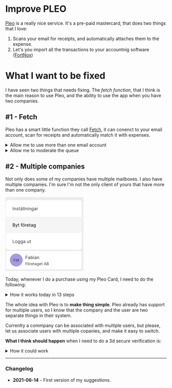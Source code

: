 # Improve PLEO

[Pleo]() is a really nice service. It's a pre-paid mastercard, that does two things that I love:

1. Scans your email for receipts, and automatically attaches them to the expense.
2. Let's you import all the transactions to your accountnig software ([FortNox](https://www.fortnox.se/))


# What I want to be fixed

I have seen two things that needs fixing. The *fetch function*, that I think is the main reason to use Pleo, and the ability to use the app when you have two companies.
## #1 - Fetch

Pleo has a smart little function they call [Fetch](https://pleo.io/se/fetch), it can conenct to your email account, scan for receipts and automatically match it with expenses.

<details>
<summary>Allow me to use more than one email account</summary>

### Allow me to use more than one email account

Right now I can only connect one email account. For most people, this might be okay. But I do run multiple separate businesses in my company, they all have their own email setup, and work as independent teams.

Your service only allows me to connect to ONE email account. The API you are using allows you to connect with multiple accounts.

<kbd>
<img width="420" src="img/pleo_fetch.png">
</kbd>

</details>



<details>
<summary>Allow me to moderate the queue</summary>

### Allow me to moderate the queue

Sometimes you get it wrong. I had a charge of **SEK 6** made by **Google**, and you connected it with a **SEK 3 654** invoice from **Amazon Web Services**.

**I would like to:**
- Disconnect that document
- Click a button to fetch other possible matches.
- If you get multiple options, let me see and choose.
</details>

## #2 - Multiple companies

Not only does some of my companies have multiple mailboxes. I also have multiple companies. I'm sure I'm not the only client of yours that have more than one company.

<kbd>
<img src="img/pleo_byt_foretag.png" width="244">
</kbd>



Today, whenever I do a purchase using my Pleo Card, I need to do the following:


<details>
<summary>How it works today in 13 steps</summary>

### This is how it works today:

1. Enter my card details on the website
2. Submit the form, which kicks in 3D Secure, it asks me to verify the purchase in the app.
3. Start the PLEO app on my phone
4. Enter my passcode, or use FaceID to unlock the app.
5. Click the user icon in the bottom right.
6. Scroll down to the "LOGOUT" link.
7. Click "LOGOUT and get taken to the login screen.
8. Click "CONTINUE"
9. Enter my email
10. Click "CONTINUE"
11. Enter my passcode, that triggers an sms being sent to me.
12. Enter the code from my SMS.
13. NOW i can approve the purchase.
</details>

The whole idea with Pleo is to **make thing simple**. Pleo already has support for multiple users, so I know that the company and the user are two separate things in their system.

Currenlty a commpany can be associated with multiple users, but please, let us associate users with multiple copanies, and make it easy to switch.

**What I think should happen** when I need to do a 3d secure verification is:

<details><summary>How it could work</summary>

### This is how could work:


1. Enter my card details on the website
2. Submit the form, which kicks in 3D Secure, it asks me to verify the purchase in the app.
3. Start the PLEO app on my phone
4. Enter my passcode, or use FaceID to unlock the app.
5. Approve the purcahse. The dialog should say something like this:

<kbd align="center">
&nbsp;

**Glesys&nbsp;AB** 

wants to charge

**SEK&nbsp;199**

from

&nbsp;&nbsp;&nbsp;&nbsp;&nbsp;**Fabian&nbsp;Mosserg&nbsp;AB**&nbsp;&nbsp;&nbsp;&nbsp;&nbsp;

<kbd align="center">Accept</kbd> <kbd align="center">Reject</kbd> 

</kbd>

</details>

---

### Changelog

- **2021-06-14** - First version of my suggestions.